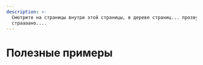 ```yaml
---
description: >-
  Смотрите на страницы внутри этой страницы, в дереве страниц... прозвучало это
  страааано....
---
```


# Полезные примеры

